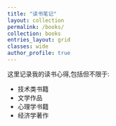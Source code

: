 ```yaml
---
title: "读书笔记"
layout: collection
permalink: /books/
collection: books
entries_layout: grid
classes: wide
author_profile: true
---
```


这里记录我的读书心得,包括但不限于:

- 技术类书籍
- 文学作品
- 心理学书籍
- 经济学著作 